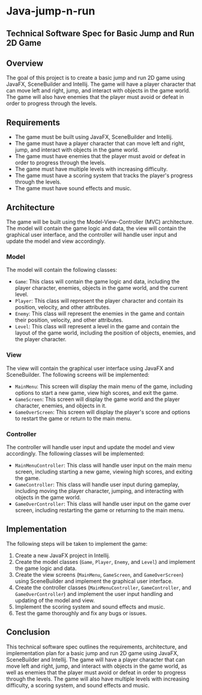 # Java-jump-n-run
## Technical Software Spec for Basic Jump and Run 2D Game

## Overview
The goal of this project is to create a basic jump and run 2D game using JavaFX, SceneBuilder and Intellij. The game will have a player character that can move left and right, jump, and interact with objects in the game world. The game will also have enemies that the player must avoid or defeat in order to progress through the levels.

## Requirements
- The game must be built using JavaFX, SceneBuilder and Intellij.
- The game must have a player character that can move left and right, jump, and interact with objects in the game world.
- The game must have enemies that the player must avoid or defeat in order to progress through the levels.
- The game must have multiple levels with increasing difficulty.
- The game must have a scoring system that tracks the player's progress through the levels.
- The game must have sound effects and music.

## Architecture
The game will be built using the Model-View-Controller (MVC) architecture. The model will contain the game logic and data, the view will contain the graphical user interface, and the controller will handle user input and update the model and view accordingly.

### Model
The model will contain the following classes:
- `Game`: This class will contain the game logic and data, including the player character, enemies, objects in the game world, and the current level.
- `Player`: This class will represent the player character and contain its position, velocity, and other attributes.
- `Enemy`: This class will represent the enemies in the game and contain their position, velocity, and other attributes.
- `Level`: This class will represent a level in the game and contain the layout of the game world, including the position of objects, enemies, and the player character.

### View
The view will contain the graphical user interface using JavaFX and SceneBuilder. The following screens will be implemented:
- `MainMenu`: This screen will display the main menu of the game, including options to start a new game, view high scores, and exit the game.
- `GameScreen`: This screen will display the game world and the player character, enemies, and objects in it.
- `GameOverScreen`: This screen will display the player's score and options to restart the game or return to the main menu.

### Controller
The controller will handle user input and update the model and view accordingly. The following classes will be implemented:
- `MainMenuController`: This class will handle user input on the main menu screen, including starting a new game, viewing high scores, and exiting the game.
- `GameController`: This class will handle user input during gameplay, including moving the player character, jumping, and interacting with objects in the game world.
- `GameOverController`: This class will handle user input on the game over screen, including restarting the game or returning to the main menu.

## Implementation
The following steps will be taken to implement the game:
1. Create a new JavaFX project in Intellij.
2. Create the model classes (`Game`, `Player`, `Enemy`, and `Level`) and implement the game logic and data.
3. Create the view screens (`MainMenu`, `GameScreen`, and `GameOverScreen`) using SceneBuilder and implement the graphical user interface.
4. Create the controller classes (`MainMenuController`, `GameController`, and `GameOverController`) and implement the user input handling and updating of the model and view.
5. Implement the scoring system and sound effects and music.
6. Test the game thoroughly and fix any bugs or issues.

## Conclusion
This technical software spec outlines the requirements, architecture, and implementation plan for a basic jump and run 2D game using JavaFX, SceneBuilder and Intellij. The game will have a player character that can move left and right, jump, and interact with objects in the game world, as well as enemies that the player must avoid or defeat in order to progress through the levels. The game will also have multiple levels with increasing difficulty, a scoring system, and sound effects and music.
